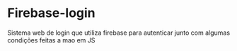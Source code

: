 # Firebase-login
Sistema web de login que utiliza firebase para autenticar junto com algumas condições feitas a mao em JS

